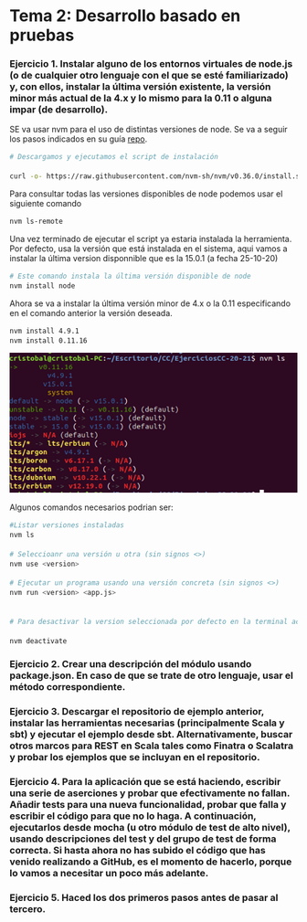 # Tema 2: Desarrollo basado en pruebas

### Ejercicio 1. Instalar alguno de los entornos virtuales de node.js (o de cualquier otro lenguaje con el que se esté familiarizado) y, con ellos, instalar la última versión existente, la versión minor más actual de la 4.x y lo mismo para la 0.11 o alguna impar (de desarrollo).

SE va usar nvm para el uso de distintas versiones de node. Se va a seguir los pasos indicados en su guía [repo](https://github.com/nvm-sh/nvm).

```bash
# Descargamos y ejecutamos el script de instalación

curl -o- https://raw.githubusercontent.com/nvm-sh/nvm/v0.36.0/install.sh | bash

```

Para consultar todas las versiones disponibles de node podemos usar el siguiente comando

```bash
nvm ls-remote
```

Una vez terminado de ejecutar el script ya estaria instalada la herramienta. Por defecto, usa la versión que está instalada en el sistema, aqui vamos a instalar la última version disponnible que es la 15.0.1 (a fecha 25-10-20)

```bash
# Este comando instala la última versión disponible de node
nvm install node 

```

Ahora se va a instalar la última versión minor de 4.x o la 0.11 especificando en el comando anterior la versión deseada.

```bash
nvm install 4.9.1
nvm install 0.11.16
```

![Instalación de las diferentes versiones de node instaladas](img/t2/nvm_install.png)

Algunos comandos necesarios podrian ser:

```bash
#Listar versiones instaladas
nvm ls

# Seleccioanr una versión u otra (sin signos <>)
nvm use <version>

# Ejecutar un programa usando una versión concreta (sin signos <>)
nvm run <version> <app.js>


# Para desactivar la version seleccionada por defecto en la terminal actual

nvm deactivate

```

### Ejercicio 2. Crear una descripción del módulo usando package.json. En caso de que se trate de otro lenguaje, usar el método correspondiente.


### Ejercicio 3. Descargar el repositorio de ejemplo anterior, instalar las herramientas necesarias (principalmente Scala y sbt) y ejecutar el ejemplo desde sbt. Alternativamente, buscar otros marcos para REST en Scala tales como Finatra o Scalatra y probar los ejemplos que se incluyan en el repositorio.

### Ejercicio 4. Para la aplicación que se está haciendo, escribir una serie de aserciones y probar que efectivamente no fallan. Añadir tests para una nueva funcionalidad, probar que falla y escribir el código para que no lo haga. A continuación, ejecutarlos desde mocha (u otro módulo de test de alto nivel), usando descripciones del test y del grupo de test de forma correcta. Si hasta ahora no has subido el código que has venido realizando a GitHub, es el momento de hacerlo, porque lo vamos a necesitar un poco más adelante.

### Ejercicio 5. Haced los dos primeros pasos antes de pasar al tercero.